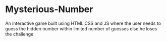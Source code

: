# Mysterious-Number
An interactive game built using HTML,CSS and JS where the user needs to guess the hidden number within limited number of guesses else he loses the challenge
